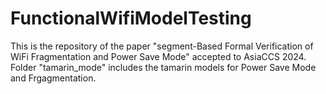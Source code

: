 # FunctionalWifiModelTesting
This is the repository of the paper "segment-Based Formal Verification of WiFi Fragmentation and Power Save Mode" accepted to AsiaCCS 2024.
Folder "tamarin_mode" includes the tamarin models for Power Save Mode and Frgagmentation.
